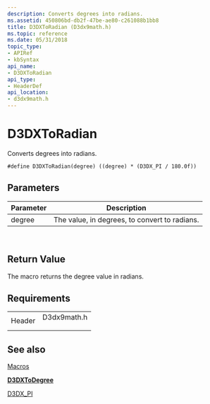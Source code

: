 ```yaml
---
description: Converts degrees into radians.
ms.assetid: 450806bd-db2f-47be-ae80-c261088b1bb8
title: D3DXToRadian (D3dx9math.h)
ms.topic: reference
ms.date: 05/31/2018
topic_type: 
- APIRef
- kbSyntax
api_name: 
- D3DXToRadian
api_type: 
- HeaderDef
api_location: 
- d3dx9math.h
---
```


# D3DXToRadian

Converts degrees into radians.

``` syntax
#define D3DXToRadian(degree) ((degree) * (D3DX_PI / 180.0f))
```

## Parameters



| Parameter                                                           | Description                                              |
|---------------------------------------------------------------------|----------------------------------------------------------|
| <span id="degree"></span><span id="DEGREE"></span>degree<br/> | The value, in degrees, to convert to radians.<br/> |



 

## Return Value

The macro returns the degree value in radians.

## Requirements



|                   |                                                                                        |
|-------------------|----------------------------------------------------------------------------------------|
| Header<br/> | <dl> <dt>D3dx9math.h</dt> </dl> |



## See also

<dl> <dt>

[Macros](dx9-graphics-reference-d3dx-macros.md)
</dt> <dt>

[**D3DXToDegree**](d3dxtodegree.md)
</dt> <dt>

[D3DX\_PI](other-d3dx-constants.md)
</dt> </dl>

 

 




